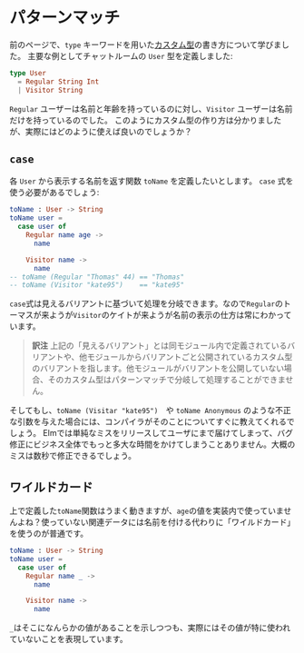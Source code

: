 <!--
# Pattern Matching
-->
# パターンマッチ

<!--
On the previous page, we learned how to create [custom types](/types/custom_types.html) with the `type` keyword. Our primary example was a `User` in a chat room:
-->
前のページで、`type` キーワードを用いた[カスタム型](/types/custom_types.html)の書き方について学びました。
主要な例としてチャットルームの `User` 型を定義しました:

```elm
type User
  = Regular String Int
  | Visitor String
```

<!--
Regulars have a name and age, whereas visitors only have a name. So we have our custom type, but how do we actually use it?
-->

`Regular` ユーザーは名前と年齢を持っているのに対し、`Visitor` ユーザーは名前だけを持っているのでした。
このようにカスタム型の作り方は分かりましたが、実際にはどのように使えば良いのでしょうか？

<!--
## `case`
-->
## `case`

<!--
Say we want a `toName` function that decides on a name to show for each `User`. We need to use a `case` expression:
-->
各 `User` から表示する名前を返す関数 `toName` を定義したいとします。
`case` 式を使う必要があるでしょう:

```elm
toName : User -> String
toName user =
  case user of
    Regular name age ->
      name

    Visitor name ->
      name
-- toName (Regular "Thomas" 44) == "Thomas"
-- toName (Visitor "kate95")    == "kate95"
```

<!--
The `case` expression allows us to branch based on which variant we happen to see, so whether we see Thomas or Kate, we always know how to show their name.
-->
`case`式は見えるバリアントに基づいて処理を分岐できます。なので`Regular`のトーマスが来ようが`Visitor`のケイトが来ようが名前の表示の仕方は常にわかっています。

> **訳注** 上記の「見えるバリアント」とは同モジュール内で定義されているバリアントや、他モジュールからバリアントごと公開されているカスタム型のバリアントを指します。他モジュールがバリアントを公開していない場合、そのカスタム型はパターンマッチで分岐して処理することができません。

<!--
And if we try invalid arguments like `toName (Visitar "kate95")` or `toName Anonymous`, the compiler tells us about it immediately. This means many simple mistakes can be fixed in seconds, rather than making it to users and costing a lot more time overall.
-->
そしてもし、`toName (Visitar "kate95")`　や `toName Anonymous` のような不正な引数を与えた場合には、コンパイラがそのことについてすぐに教えてくれるでしょう。
Elmでは単純なミスをリリースしてユーザにまで届けてしまって、バグ修正にビジネス全体でもっと多大な時間をかけてしまうことありません。大概のミスは数秒で修正できるでしょう。

<!--
## Wild Cards
-->
## ワイルドカード

<!--
The `toName` function we just defined works great, but notice that the `age` is not used in the implementation? When some of the associated data is unused, it is common to use a “wild card” instead of giving it a name:
-->
上で定義した`toName`関数はうまく動きますが、`age`の値を実装内で使っていませんよね？使っていない関連データには名前を付ける代わりに「ワイルドカード」を使うのが普通です。

```elm
toName : User -> String
toName user =
  case user of
    Regular name _ ->
      name

    Visitor name ->
      name
```

<!--
The `_` acknowledges the data there, but also saying explicitly that nobody is using it.
-->
`_`はそこになんらかの値があることを示しつつも、実際にはその値が特に使われていないことを表現しています。
